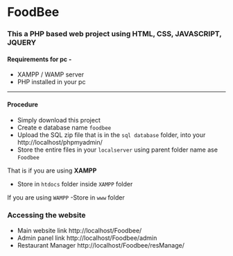 # FoodBee 

### This a PHP based web project using HTML, CSS, JAVASCRIPT, JQUERY

#### Requirements for pc - 

- XAMPP / WAMP server
- PHP installed in your pc

********************************


#### Procedure

- Simply download this project
- Create e database name `foodbee`
- Upload the SQL zip file that is in the `sql database` folder, into your http://localhost/phpmyadmin/
- Store the entire files in your `localserver` using parent folder name ase `Foodbee`

That is if you are using **XAMPP** 
- Store in `htdocs` folder inside `XAMPP` folder

If you are using `WAMPP` 
-Store in `www` folder

### Accessing the website

- Main website link http://localhost/Foodbee/
- Admin panel link http://localhost/Foodbee/admin
- Restaurant Manager http://localhost/Foodbee/resManage/
